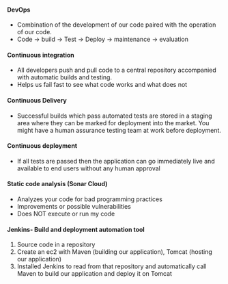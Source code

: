 #### DevOps
* Combination of the development of our code paired with the operation of our code.
* Code -> build -> Test -> Deploy -> maintenance -> evaluation

#### Continuous integration  
* All developers push and pull code to a central repository accompanied with automatic builds and testing. 
* Helps us fail fast to see what code works and what does not

#### Continuous Delivery 
* Successful builds which pass automated tests are stored in a staging area where they can be marked for deployment into the market. You might have a human assurance testing team at work before deployment.

#### Continuous deployment
* If all tests are passed then the application can go immediately live and available to end users without any human approval

#### Static code analysis (Sonar Cloud)
-	Analyzes your code for bad programming practices
-	Improvements or possible vulnerabilities
-	Does NOT execute or run my code


#### Jenkins- Build and deployment automation tool 

1.	Source code in a repository
2.	Create an ec2 with Maven (building our application), Tomcat (hosting our application)
3.	Installed Jenkins to read from that repository and automatically call Maven to build our application and deploy it on Tomcat




